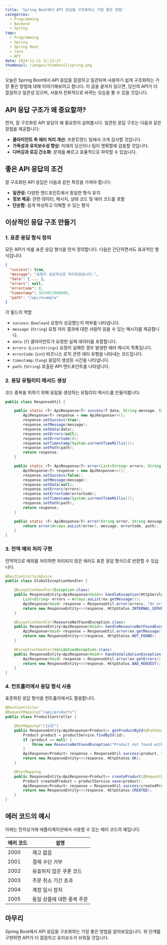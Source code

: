 ```yaml
---
title: 'Spring Boot에서 API 응답을 구조화하는 가장 좋은 방법'
categories:
  - Programming
  - Backend
  - Spring
tags:
  - Programming
  - Spring
  - Spring Boot
  - Java
  - API
date: 2024-11-21 12:12:17
thumbnail: /images/thumbnail/spring.png
---
```


오늘은 Spring Boot에서 API 응답을 깔끔하고 일관되며 사용하기 쉽게 구조화하는 가장 좋은 방법에 대해 이야기해보려고 합니다. 이 글을 끝까지 읽으면, 당신의 API가 더 깔끔하고 일관성 있으며, 사용자 친화적으로 바뀌는 모습을 볼 수 있을 것입니다.

## API 응답 구조가 왜 중요할까?

먼저, 잘 구조화된 API 응답이 왜 중요한지 살펴봅시다. 일관된 응답 구조는 다음과 같은 장점을 제공합니다:

- **클라이언트 측 에러 처리 개선:** 프론트엔드 팀에서 크게 감사할 것입니다.
- **가독성과 유지보수성 향상:** 미래의 당신이나 팀이 명확함에 감동할 것입니다.
- **디버깅과 로깅 간소화:** 문제를 빠르고 효율적으로 파악할 수 있습니다.

## 좋은 API 응답의 조건

잘 구조화된 API 응답은 다음과 같은 특징을 가져야 합니다:

- **일관성:** 다양한 엔드포인트에서 동일한 형식 유지
- **정보 제공:** 관련 데이터, 메시지, 상태 코드 및 에러 코드를 포함
- **단순함:** 쉽게 파싱하고 이해할 수 있는 형식

## 이상적인 응답 구조 만들기

### 1. 표준 응답 형식 정의

모든 API가 따를 표준 응답 형식을 먼저 정의합니다. 다음은 간단하면서도 효과적인 형식입니다.

```json
{
  "success": true,
  "message": "요청이 성공적으로 처리되었습니다.",
  "data": { ... },
  "errors": null,
  "errorCode": 0,
  "timestamp": 1633017600000,
  "path": "/api/example"
}
```

각 필드의 역할

- `success`: (`boolean`) 요청이 성공했는지 여부를 나타냅니다.
- `message`: (`String`) 요청 처리 결과에 대한 사람이 읽을 수 있는 메시지를 제공합니다.
- `data`: (`T`) 클라이언트가 요청한 실제 데이터를 포함합니다.
- `errors`: (`List<String>`) 요청이 실패한 경우 발생한 에러 메시지 목록입니다.
- `errorCode`: (`int`) 비즈니스 로직 관련 에러 유형을 나타내는 코드입니다.
- `timestamp`: (`long`) 응답이 생성된 시간을 나타냅니다.
- `path`: (`String`) 호출된 API 엔드포인트를 나타냅니다.

### 2. 응답 유틸리티 메서드 생성

코드 중복을 피하기 위해 응답을 생성하는 유틸리티 메서드를 만들어봅니다.

```java
public class ResponseUtil {

    public static <T> ApiResponse<T> success(T data, String message, String path) {
        ApiResponse<T> response = new ApiResponse<>();
        response.setSuccess(true);
        response.setMessage(message);
        response.setData(data);
        response.setErrors(null);
        response.setErrorCode(0);
        response.setTimestamp(System.currentTimeMillis());
        response.setPath(path);
        return response;
    }

    public static <T> ApiResponse<T> error(List<String> errors, String message, int errorCode, String path) {
        ApiResponse<T> response = new ApiResponse<>();
        response.setSuccess(false);
        response.setMessage(message);
        response.setData(null);
        response.setErrors(errors);
        response.setErrorCode(errorCode);
        response.setTimestamp(System.currentTimeMillis());
        response.setPath(path);
        return response;
    }

    public static <T> ApiResponse<T> error(String error, String message, int errorCode, String path) {
        return error(Arrays.asList(error), message, errorCode, path);
    }
}
```

### 3. 전역 예외 처리 구현

전역적으로 예외를 처리하면 처리되지 않은 에러도 표준 응답 형식으로 반환할 수 있습니다.

```java
@RestControllerAdvice
public class GlobalExceptionHandler {

    @ExceptionHandler(Exception.class)
    public ResponseEntity<ApiResponse<Void>> handleException(HttpServletRequest request, Exception ex) {
        List<String> errors = Arrays.asList(ex.getMessage());
        ApiResponse<Void> response = ResponseUtil.error(errors, "An error occurred", 1000, request.getRequestURI());
        return new ResponseEntity<>(response, HttpStatus.INTERNAL_SERVER_ERROR);
    }

    @ExceptionHandler(ResourceNotFoundException.class)
    public ResponseEntity<ApiResponse<Void>> handleResourceNotFoundException(HttpServletRequest request, ResourceNotFoundException ex) {
        ApiResponse<Void> response = ResponseUtil.error(ex.getMessage(), "Resource not found", 1001, request.getRequestURI());
        return new ResponseEntity<>(response, HttpStatus.NOT_FOUND);
    }

    @ExceptionHandler(ValidationException.class)
    public ResponseEntity<ApiResponse<Void>> handleValidationException(HttpServletRequest request, ValidationException ex) {
        ApiResponse<Void> response = ResponseUtil.error(ex.getErrors(), "Validation failed", 1002, request.getRequestURI());
        return new ResponseEntity<>(response, HttpStatus.BAD_REQUEST);
    }
}
```

### 4. 컨트롤러에서 응답 형식 사용

표준화된 응답 형식을 컨트롤러에서도 활용합니다.

```java
@RestController
@RequestMapping("/api/products")
public class ProductController {

    @GetMapping("/{id}")
    public ResponseEntity<ApiResponse<Product>> getProductById(@PathVariable Long id, HttpServletRequest request) {
        Product product = productService.findById(id);
        if (product == null) {
            throw new ResourceNotFoundException("Product not found with id " + id);
        }
        ApiResponse<Product> response = ResponseUtil.success(product, "Product fetched successfully", request.getRequestURI());
        return new ResponseEntity<>(response, HttpStatus.OK);
    }

    @PostMapping
    public ResponseEntity<ApiResponse<Product>> createProduct(@RequestBody Product product, HttpServletRequest request) {
        Product createdProduct = productService.save(product);
        ApiResponse<Product> response = ResponseUtil.success(createdProduct, "Product created successfully", request.getRequestURI());
        return new ResponseEntity<>(response, HttpStatus.CREATED);
    }
}
```

## 에러 코드의 예시

아래는 전자상거래 애플리케이션에서 사용할 수 있는 에러 코드의 예입니다.

| 에러 코드 | 설명                       |
| --------- | -------------------------- |
| 2000      | 재고 없음                  |
| 2001      | 결제 수단 거부             |
| 2002      | 유효하지 않은 쿠폰 코드    |
| 2003      | 주문 취소 기간 초과        |
| 2004      | 계정 일시 정지             |
| 2005      | 동일 상품에 대한 중복 주문 |

## 마무리

Spring Boot에서 API 응답을 구조화하는 가장 좋은 방법을 알아보았습니다. 위 단계를 구현하면 API가 더 깔끔하고 유지보수가 쉬워질 것입니다.
